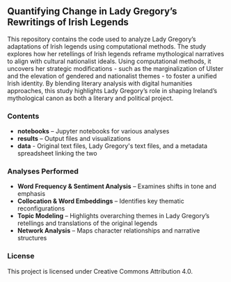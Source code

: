## Quantifying Change in Lady Gregory’s Rewritings of Irish Legends  
This repository contains the code used to analyze Lady Gregory’s adaptations of Irish legends using computational methods. The study explores how her retellings of Irish legends reframe mythological narratives to align with cultural nationalist ideals. Using computational methods, it uncovers her strategic modifications - such as the marginalization of Ulster and the elevation of gendered and nationalist themes - to foster a unified Irish identity. By blending literary analysis with digital humanities approaches, this study highlights Lady Gregory’s role in shaping Ireland’s mythological canon as both a literary and political project.

### Contents
- **notebooks** – Jupyter notebooks for various analyses
- **results** – Output files and visualizations
- **data** - Original text files, Lady Gregory's text files, and a metadata spreadsheet linking the two

### Analyses Performed
- **Word Frequency & Sentiment Analysis** – Examines shifts in tone and emphasis
- **Collocation & Word Embeddings** – Identifies key thematic reconfigurations
- **Topic Modeling** – Highlights overarching themes in Lady Gregory’s retellings and translations of the original legends
- **Network Analysis** – Maps character relationships and narrative structures

### License
This project is licensed under Creative Commons Attribution 4.0.
